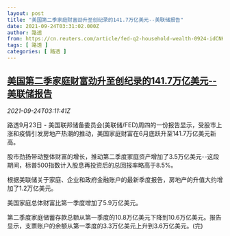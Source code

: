 ```yaml
---
layout: post
title: "美国第二季家庭财富劲升至创纪录的141.7万亿美元--美联储报告"
date: 2021-09-24T03:31:02.000Z
author: 路透
from: https://cn.reuters.com/article/fed-q2-household-wealth-0924-idCNKBS2GK071
tags: [ 路透 ]
categories: [ 路透 ]
---
```

<!--1632454262000-->
[美国第二季家庭财富劲升至创纪录的141.7万亿美元--美联储报告](https://cn.reuters.com/article/fed-q2-household-wealth-0924-idCNKBS2GK071)
------

<div>
<div><i>2021-09-24T03:11:41Z</i></div><p>路透9月23日 - 美国联邦储备委员会(美联储/FED)周四的一份报告显示，受股市上涨和疫情引发房地产热潮的推动，美国家庭财富在6月底跃升至141.7万亿美元新高。</p><p>股市劲扬带动整体财富的增长，推动第二季度家庭资产增加了3.5万亿美元--这段期间，标普500指数计入股息再投资后的总回报率略高于8.5%。</p><p>根据美联储关于家庭、企业和政府金融账户的最新季度报告，房地产的升值大约增加了1.2万亿美元。</p><p>美国家庭总体财富比第一季度增加了5.9万亿美元。</p><p>第二季度家庭储蓄存款总额从第一季度的10.8万亿美元下降到10.6万亿美元。报告显示，支票账户的余额从第一季度的3.3万亿美元上升到3.6万亿美元。(完)</p>
</div>
